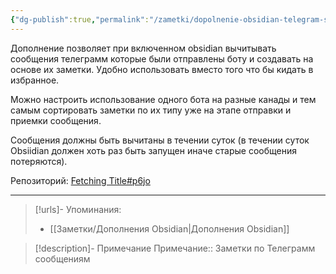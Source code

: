 ```yaml
---
{"dg-publish":true,"permalink":"/zametki/dopolnenie-obsidian-telegram-sync/","created":"2024-07-13 14:39","updated":"2024-10-09T19:50:44+03:00"}
---
```


Дополнение позволяет при включенном obsidian вычитывать сообщения телеграмм которые были отправлены боту и создавать на основе их заметки. Удобно использовать вместо того что бы кидать в избранное.

Можно настроить использование одного бота на разные канады и тем самым сортировать заметки по их типу уже на этапе отправки и приемки сообщения.

Сообщения должны быть вычитаны в течении суток (в течении суток Obsiidian должен хоть раз быть запущен иначе старые сообщения потеряются).

Репозиторий: [Fetching Title#p6jo](https://github.com/soberhacker/obsidian-telegram-sync)

---
> [!urls]- Упоминания:
> - [[Заметки/Дополнения Obsidian\|Дополнения Obsidian]]

> [!description]- Примечание
> Примечание:: Заметки по Телеграмм сообщениям